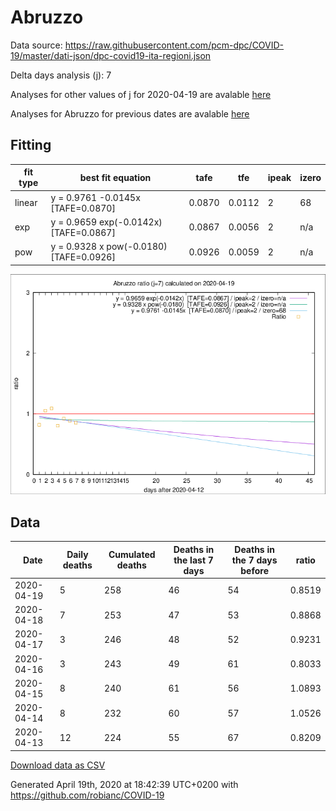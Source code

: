 # Abruzzo

Data source: https://raw.githubusercontent.com/pcm-dpc/COVID-19/master/dati-json/dpc-covid19-ita-regioni.json

Delta days analysis (j): 7

Analyses for other values of j for 2020-04-19 are avalable [here](../2020-04-19/README.md)

Analyses for Abruzzo for previous dates are avalable [here](../README.md)

## Fitting 
|fit type|best fit equation|tafe|tfe|ipeak|izero|
|-------|-----|--------|------|---|---|
|linear|y = 0.9761 -0.0145x  [TAFE=0.0870]|0.0870|0.0112|2|68|
|exp|y = 0.9659 exp(-0.0142x)  [TAFE=0.0867]|0.0867|0.0056|2|n/a|
|pow|y = 0.9328 x pow(-0.0180)  [TAFE=0.0926]|0.0926|0.0059|2|n/a|

![Plot](COVID-19_abruzzo_j7_2020-04-19.png)

## Data
|Date|Daily deaths|Cumulated deaths|Deaths in the last 7 days|Deaths in the 7 days before|ratio|
|----|----------|-----------|-------|--------------------|-----|
|2020-04-19|5|258|46|54|0.8519|
|2020-04-18|7|253|47|53|0.8868|
|2020-04-17|3|246|48|52|0.9231|
|2020-04-16|3|243|49|61|0.8033|
|2020-04-15|8|240|61|56|1.0893|
|2020-04-14|8|232|60|57|1.0526|
|2020-04-13|12|224|55|67|0.8209|

[Download data as CSV](COVID-19_abruzzo_j7_2020-04-19.csv)

Generated April 19th, 2020 at 18:42:39 UTC+0200 with https://github.com/robianc/COVID-19
